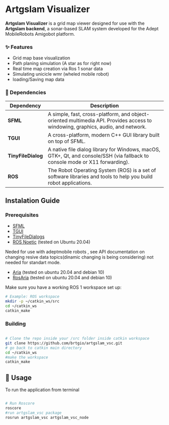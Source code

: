 # Artgslam Visualizer

**Artgslam Visualizer** is a grid map viewer designed for use with the **Artgslam backend**, a sonar-based SLAM system developed for the Adept MobileRobots Amigobot platform.

### ✨ Features

- Grid map base visualization
- Path planing simulation (A star as for right now)
- Real time map creation via Ros 1 sonar data
- Simulating unicicle wmr (wheled mobile robot)
- loading/Saving map data   

### 🔧 Dependencies

| Dependency          | Description                                                                                                                                                   |
|---------------------|---------------------------------------------------------------------------------------------------------------------------------------------------------------|
| **SFML**            | A simple, fast, cross-platform, and object-oriented multimedia API. Provides access to windowing, graphics, audio, and network.                               |
| **TGUI**            | A cross-platform, modern C++ GUI library built on top of SFML.                                                                                                 |
| **TinyFileDialog**  | A native file dialog library for Windows, macOS, GTK+, Qt, and console/SSH (via fallback to console mode or X11 forwarding).                                  |
| **ROS**             | The Robot Operating System (ROS) is a set of software libraries and tools to help you build robot applications.                                               |


## Instalation Guide 

### Prerequisites

- [SFML](https://www.sfml-dev.org/tutorials/2.5/)
- [TGUI](https://tgui.eu/tutorials/0.9/)
- [TinyFileDialogs](https://sourceforge.net/projects/tinyfiledialogs/)
- [ROS Noetic](http://wiki.ros.org/noetic/Installation) (tested on Ubuntu 20.04)

Neded for use with adeptmobile robots , see API documentation on changing resive data topics(dinamic changing is being considering) not needed for standart mode.
- [Aria](https://github.com/cinvesrob/Aria) (tested on ubuntu 20.04 and debian 10)
- [RosAria](https://github.com/amor-ros-pkg/rosaria) (tested on ubuntu 20.04 and debian 10)


Make sure you have a working ROS 1 workspace set up:

```bash
# Example: ROS workspace
mkdir -p ~/catkin_ws/src
cd ~/catkin_ws
catkin_make

```

### Building

```bash

# Clone the repo inside your /src folder inside catkin workspace
git clone https://github.com/brtgio/artgslam_vsc.git
# go back to catkin main directory
cd ~/catkin_ws
#make the workspace
catkin_make

```
## 🧪 **Usage**

To run the application from terminal

```bash

# Run Roscore
roscore
#run artgslam_vsc package
rosrun artgslam_vsc artgslam_vsc_node
```
